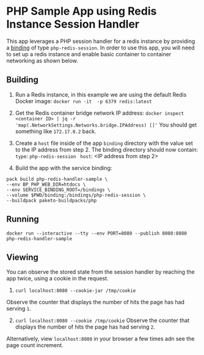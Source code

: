 # PHP Sample App using Redis Instance Session Handler

This app leverages a PHP session handler for a redis instance by providing a
[binding](https://paketo.io/docs/howto/configuration/#bindings) of type
`php-redis-session`. In order to use this app, you will need to set up a redis
instance and enable basic container to container networking as shown below.

## Building

1. Run a Redis instance, in this example we are using the default Redis Docker image:
`docker run -it  -p 6379 redis:latest`

2. Get the Redis container bridge network IP address:
`docker inspect <container ID> | jq -r 'map(.NetworkSettings.Networks.bridge.IPAddress) []'`
 You should get something like `172.17.0.2` back.

3. Create a `host` file inside of the app `binding` directory with the value set to the IP address from step 2.
    The binding directory should now contain:
    `type`: `php-redis-session `
    `host`: <IP address from step 2>

4. Build the app with the service binding:
```
pack build php-redis-handler-sample \
--env BP_PHP_WEB_DIR=htdocs \
--env SERVICE_BINDING_ROOT=/bindings \
--volume $PWD/binding:/bindings/php-redis-session \
--buildpack paketo-buildpacks/php
```

## Running

`docker run --interactive --tty --env PORT=8080 --publish 8080:8080 php-redis-handler-sample`

## Viewing

You can observe the stored state from the session handler by reaching the app
twice, using a cookie in the request.

1. `curl localhost:8080 --cookie-jar /tmp/cookie`

Observe the counter that displays the number of hits the page has had serving `1`.

2. `curl localhost:8080 --cookie /tmp/cookie`
Observe the counter that displays the number of hits the page has had serving `2`.

Alternatively, view `localhost:8080` in your browser a few times adn see the
page count increment.
